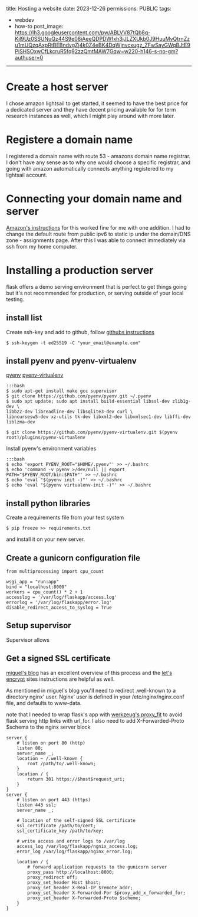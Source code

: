 title: Hosting a website
date: 2023-12-26
permissions: PUBLIC
tags:
 - webdev
 - how-to
post_image: https://lh3.googleusercontent.com/pw/ABLVV87tQb8q-Kjl9Uz0SSUNuQz44S9e08iAeeQDPDWfxh3jJLZXUkb0J9HuuMvQtrnZzu1mUQzqAxpRtBEBndvgZj4k0Z4eBK4DqWjnvcxugz_ZFwSayGWqBJtE9PiSHSOxwCfLkcruR5fq92zzQmtMAW7Gqw=w220-h146-s-no-gm?authuser=0

---


# Create a host server
I chose amazon lightsail to get started, it seemed to have the best price for a dedicated server and they have decent pricing available for for term research instances as well, which I might play around with more later. 


# Registere a domain name
I registered a domain name with route 53 - amazons domain name registrar. I don't have any sense as to why one would choose a specific registrar, and going with amazon automatically connects anything registered to my lightsail account. 

# Connecting your domain name and server

[Amazon's instructions](https://lightsail.aws.amazon.com/ls/docs/en_us/articles/amazon-lightsail-routing-to-instance) for this worked fine for me with one addition. I had to change the default route from public ipv6 to static ip under the domain/DNS zone - assignments page. After this I was able to connect immediately via ssh from my home computer.


# Installing a production server

flask offers a demo serving environment that is perfect to get things going but it's not recommended for production, or serving outside of your local testing. 


## install list
 
Create ssh-key and add to github, follow [githubs instructions](https://docs.github.com/en/authentication/connecting-to-github-with-ssh/generating-a-new-ssh-key-and-adding-it-to-the-ssh-agent)

	$ ssh-keygen -t ed25519 -C "your_email@example.com"


## install pyenv and pyenv-virtualenv

[pyenv](https://github.com/pyenv/pyenv)
[pyenv-virtualenv](https://github.com/pyenv/pyenv-virtualenv)


 	:::bash 
 	$ sudo apt-get install make gcc supervisor
 	$ git clone https://github.com/pyenv/pyenv.git ~/.pyenv
 	$ sudo apt update; sudo apt install build-essential libssl-dev zlib1g-dev \
	libbz2-dev libreadline-dev libsqlite3-dev curl \
	libncursesw5-dev xz-utils tk-dev libxml2-dev libxmlsec1-dev libffi-dev liblzma-dev

	$ git clone https://github.com/pyenv/pyenv-virtualenv.git $(pyenv root)/plugins/pyenv-virtualenv


Install pyenv's environment variables


	:::bash
	$ echo 'export PYENV_ROOT="$HOME/.pyenv"' >> ~/.bashrc
	$ echo 'command -v pyenv >/dev/null || export PATH="$PYENV_ROOT/bin:$PATH"' >> ~/.bashrc
	$ echo 'eval "$(pyenv init -)"' >> ~/.bashrc
	$ echo 'eval "$(pyenv virtualenv-init -)"' >> ~/.bashrc


## install python libraries

Create a requirements file from your test system

	$ pip freeze >> requirements.txt

and install it on your new server.


## Create a gunicorn configuration file

	from multiprocessing import cpu_count

	wsgi_app = "run:app"
	bind = "localhost:8000"
	workers = cpu_count() * 2 + 1
	accesslog = '/var/log/flaskapp/access.log'
	errorlog = '/var/log/flaskapp/error.log'
	disable_redirect_access_to_syslog = True

## Setup supervisor

Supervisor allows 


## Get a signed SSL certificate

[miguel's blog](https://blog.miguelgrinberg.com/post/running-your-flask-application-over-https) has an excellent overview of this process and the [let's encrypt](https://certbot.eff.org/instructions?ws=webproduct&os=windows) sites instructions are helpful as well. 

As mentioned in miguel's blog you'll need to redirect .well-known to a directory nginx' user. Nginx' user is defined in your /etc/nginx/nginx.conf file, and defaults to www-data. 

note that I needed to wrap flask's app with [werkzeug's proxy_fit](https://werkzeug.palletsprojects.com/en/2.3.x/middleware/proxy_fix/) to avoid flask serving http links with url_for. I also need to add X-Forwarded-Proto $schema to the nginx server block

	server {
	    # listen on port 80 (http)
	    listen 80;
	    server_name _;
	    location ~ /.well-known {
	        root /path/to/.well-known;
	    }
	    location / {
	        return 301 https://$host$request_uri;
	    }
	}
	server {
	    # listen on port 443 (https)
	    listen 443 ssl;
	    server_name _;

	    # location of the self-signed SSL certificate
	    ssl_certificate /path/to/cert;
	    ssl_certificate_key /path/to/key;

	    # write access and error logs to /var/log
	    access_log /var/log/flaskapp/ngnix_access.log;
	    error_log /var/log/flaskapp/nginx_error.log;

	    location / {
	        # forward application requests to the gunicorn server
	        proxy_pass http://localhost:8000;
	        proxy_redirect off;
	        proxy_set_header Host $host;
	        proxy_set_header X-Real-IP $remote_addr;
	        proxy_set_header X-Forwarded-For $proxy_add_x_forwarded_for;
	        proxy_set_header X-Forwarded-Proto $scheme;
	    }
	}



